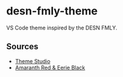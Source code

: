 # desn-fmly-theme
VS Code theme inspired by the DESN FMLY.

## Sources
* [Theme Studio](https://themes.vscode.one)
* [Amaranth Red & Eerie Black](https://themes.vscode.one/theme/vhalvarez/NqrS0Niv)
